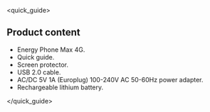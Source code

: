 <quick_guide>

## Product content

* Energy Phone Max 4G.
* Quick guide.
* Screen protector.
* USB 2.0 cable.
* AC/DC 5V 1A (Europlug) 100-240V AC 50-60Hz power adapter.
* Rechargeable lithium battery.

</quick_guide>

